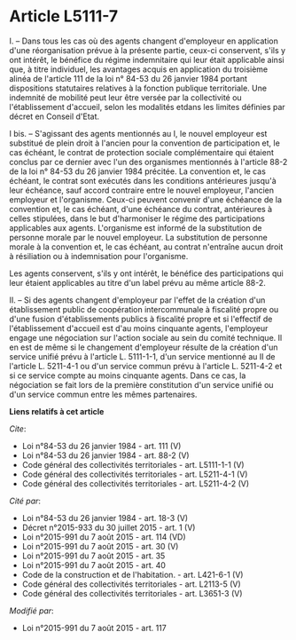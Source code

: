 # Article L5111-7

I. – Dans tous les cas où des agents changent d'employeur en application d'une réorganisation prévue à la présente partie,
ceux-ci conservent, s'ils y ont intérêt, le bénéfice du régime indemnitaire qui leur était applicable ainsi que, à titre
individuel, les avantages acquis en application du troisième alinéa de l'article 111 de la loi n° 84-53 du 26 janvier 1984
portant dispositions statutaires relatives à la fonction publique territoriale. Une indemnité de mobilité peut leur être
versée par la collectivité ou l'établissement d'accueil, selon les modalités etdans les limites définies par décret en
Conseil d'Etat.

I bis. – S'agissant des agents mentionnés au I, le nouvel employeur est substitué de plein droit à l'ancien pour la
convention de participation et, le cas échéant, le contrat de protection sociale complémentaire qui étaient conclus par ce
dernier avec l'un des organismes mentionnés à l'article 88-2 de la loi n° 84-53 du 26 janvier 1984 précitée. La convention
et, le cas échéant, le contrat sont exécutés dans les conditions antérieures jusqu'à leur échéance, sauf accord contraire
entre le nouvel employeur, l'ancien employeur et l'organisme. Ceux-ci peuvent convenir d'une échéance de la convention et, le
cas échéant, d'une échéance du contrat, antérieures à celles stipulées, dans le but d'harmoniser le régime des participations
applicables aux agents. L'organisme est informé de la substitution de personne morale par le nouvel employeur. La
substitution de personne morale à la convention et, le cas échéant, au contrat n'entraîne aucun droit à résiliation ou à
indemnisation pour l'organisme.

Les agents conservent, s'ils y ont intérêt, le bénéfice des participations qui leur étaient applicables au titre d'un label
prévu au même article 88-2.

II. – Si des agents changent d'employeur par l'effet de la création d'un établissement public de coopération intercommunale à
fiscalité propre ou d'une fusion d'établissements publics à fiscalité propre et si l'effectif de l'établissement d'accueil
est d'au moins cinquante agents, l'employeur engage une négociation sur l'action sociale au sein du comité technique. Il en
est de même si le changement d'employeur résulte de la création d'un service unifié prévu à l'article L. 5111-1-1, d'un
service mentionné au II de l'article L. 5211-4-1 ou d'un service commun prévu à l'article L. 5211-4-2 et si ce service compte
au moins cinquante agents. Dans ce cas, la négociation se fait lors de la première constitution d'un service unifié ou d'un
service commun entre les mêmes partenaires.

**Liens relatifs à cet article**

_Cite_:

  - Loi n°84-53 du 26 janvier 1984 - art. 111 (V)
  - Loi n°84-53 du 26 janvier 1984 - art. 88-2 (V)
  - Code général des collectivités territoriales - art. L5111-1-1 (V)
  - Code général des collectivités territoriales - art. L5211-4-1 (V)
  - Code général des collectivités territoriales - art. L5211-4-2 (V)

_Cité par_:

  - Loi n°84-53 du 26 janvier 1984 - art. 18-3 (V)
  - Décret n°2015-933 du 30 juillet 2015 - art. 1 (V)
  - Loi n°2015-991 du 7 août 2015 - art. 114 (VD)
  - Loi n°2015-991 du 7 août 2015 - art. 30 (V)
  - Loi n°2015-991 du 7 août 2015 - art. 35
  - Loi n°2015-991 du 7 août 2015 - art. 40
  - Code de la construction et de l'habitation. - art. L421-6-1 (V)
  - Code général des collectivités territoriales - art. L2113-5 (V)
  - Code général des collectivités territoriales - art. L3651-3 (V)

_Modifié par_:

  - Loi n°2015-991 du 7 août 2015 - art. 117
